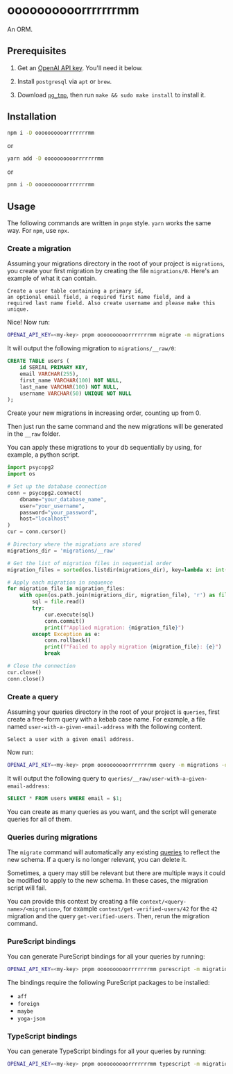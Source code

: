 # oooooooooorrrrrrrmm

An ORM.

## Prerequisites

1. Get an [OpenAI API key](https://help.openai.com/en/articles/4936850-where-do-i-find-my-openai-api-key). You'll need it below.

2. Install `postgresql` via `apt` or `brew`.

3. Download [`pg_tmp`](https://github.com/eradman/ephemeralpg), then run `make && sudo make install` to install it.

## Installation

```bash
npm i -D oooooooooorrrrrrrmm
```

or

```bash
yarn add -D oooooooooorrrrrrrmm
```

or

```bash
pnm i -D oooooooooorrrrrrrmm
```

## Usage

The following commands are written in `pnpm` style. `yarn` works the same way. For `npm`, use `npx`.

### Create a migration

Assuming your migrations directory in the root of your project is `migrations`, you create your first migration by creating the file `migrations/0`. Here's an example of what it can contain.

```
Create a user table containing a primary id,
an optional email field, a required first name field, and a
required last name field. Also create username and please make this unique.
```

Nice! Now run:

```bash
OPENAI_API_KEY=<my-key> pnpm oooooooooorrrrrrrmm migrate -m migrations -q queries
```

It will output the following migration to `migrations/__raw/0`:

```sql
CREATE TABLE users (
    id SERIAL PRIMARY KEY,
    email VARCHAR(255),
    first_name VARCHAR(100) NOT NULL,
    last_name VARCHAR(100) NOT NULL,
    username VARCHAR(50) UNIQUE NOT NULL
);
```

Create your new migrations in increasing order, counting up from 0.

Then just run the same command and the new migrations will be generated in the `__raw` folder.

You can apply these migrations to your db sequentially by using, for example, a python script.

```python
import psycopg2
import os

# Set up the database connection
conn = psycopg2.connect(
    dbname="your_database_name",
    user="your_username",
    password="your_password",
    host="localhost"
)
cur = conn.cursor()

# Directory where the migrations are stored
migrations_dir = 'migrations/__raw'

# Get the list of migration files in sequential order
migration_files = sorted(os.listdir(migrations_dir), key=lambda x: int(x))

# Apply each migration in sequence
for migration_file in migration_files:
    with open(os.path.join(migrations_dir, migration_file), 'r') as file:
        sql = file.read()
        try:
            cur.execute(sql)
            conn.commit()
            print(f"Applied migration: {migration_file}")
        except Exception as e:
            conn.rollback()
            print(f"Failed to apply migration {migration_file}: {e}")
            break

# Close the connection
cur.close()
conn.close()
```

### Create a query

Assuming your queries directory in the root of your project is `queries`, first create a free-form query with a kebab case name. For example, a file named `user-with-a-given-email-address` with the following content.

```
Select a user with a given email address.
```

Now run:

```bash
OPENAI_API_KEY=<my-key> pnpm oooooooooorrrrrrrmm query -m migrations -q queries
```

It will output the following query to `queries/__raw/user-with-a-given-email-address`:

```sql
SELECT * FROM users WHERE email = $1;
```

You can create as many queries as you want, and the script will generate queries for all of them.

### Queries during migrations

The `migrate` command will automatically any existing [queries](#create-a-query) to reflect the new schema. If a query is no longer relevant, you can delete it. 

Sometimes, a query may still be relevant but there are multiple ways it could be modified to apply to the new schema. In these cases, the migration script will fail.

You can provide this context by creating a file `context/<query-name>/<migration>`, for example `context/get-verified-users/42` for the `42` migration and the query `get-verified-users`. Then, rerun the migration command.

### PureScript bindings

You can generate PureScript bindings for all your queries by running:

```bash
OPENAI_API_KEY=<my-key> pnpm oooooooooorrrrrrrmm purescript -m migrations -q queries
```

The bindings require the following PureScript packages to be installed:

- `aff`
- `foreign`
- `maybe`
- `yoga-json`

### TypeScript bindings

You can generate TypeScript bindings for all your queries by running:

```bash
OPENAI_API_KEY=<my-key> pnpm oooooooooorrrrrrrmm typescript -m migrations -q queries
```

